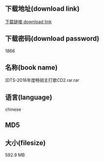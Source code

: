 ## 下载地址(download link)
[下载链接 download link](https://voluble-croquembouche-d321dc.netlify.app/?s=%5DDTS-2016%E5%B9%B4%E5%BA%A6%E7%95%85%E9%94%80%E4%B8%BB%E6%89%93%E6%AD%8CCD2.rar)

## 下载密码(download password)
1866

## 名称(book name)
]DTS-2016年度畅销主打歌CD2.rar.rar

## 语言(language)
chinese

## MD5


## 大小(filesize)
592.9 MB
